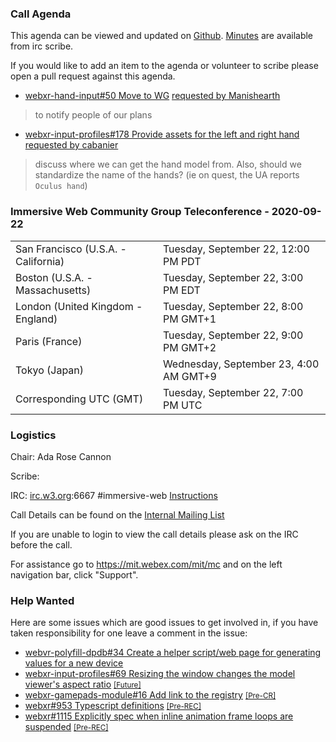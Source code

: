 ### Call Agenda

This agenda can be viewed and updated on [Github](https://github.com/immersive-web/administrivia/blob/main/meetings/cg/2020-09-22-Immersive_Web_Community_Group_Teleconference-agenda.md). [Minutes](https://www.w3.org/2020/09/22-immersive-web-minutes.html) are available from irc scribe.

If you would like to add an item to the agenda or volunteer to scribe please open a pull request against this agenda.

* [webxr-hand-input#50 Move to WG](https://github.com/immersive-web/webxr-hand-input/issues/50) [requested by Manishearth](https://github.com/immersive-web/webxr-hand-input/issues/50#issuecomment-695001047)
> to notify people of our plans

* [webxr-input-profiles#178 Provide assets for the left and right hand](https://github.com/immersive-web/webxr-input-profiles/issues/178) [requested by cabanier](https://github.com/immersive-web/webxr-input-profiles/issues/178#issuecomment-695088053)
> discuss where we can get the hand model from. Also, should we standardize the name of the hands? (ie on quest, the UA reports `Oculus hand`)

### Immersive Web Community Group Teleconference - 2020-09-22

<table>
<tr><td> San Francisco (U.S.A. - California) <td> Tuesday, September 22, 12:00 PM PDT
<tr><td> Boston (U.S.A. - Massachusetts) <td> Tuesday, September 22, 3:00 PM EDT
<tr><td> London (United Kingdom - England) <td> Tuesday, September 22, 8:00 PM GMT+1
<tr><td> Paris (France) <td> Tuesday, September 22, 9:00 PM GMT+2
<tr><td> Tokyo (Japan) <td> Wednesday, September 23, 4:00 AM GMT+9
<tr><td> Corresponding UTC (GMT) <td> Tuesday, September 22, 7:00 PM UTC
</table>

### Logistics

Chair: Ada Rose Cannon

Scribe:

IRC: [irc.w3.org](http://irc.w3.org/):6667 #immersive-web [Instructions](https://github.com/immersive-web/administrivia/blob/main/IRC.md)

Call Details can be found on the [Internal Mailing List](https://lists.w3.org/Archives/Member/internal-immersive-web/2019Feb/0002.html)

If you are unable to login to view the call details please ask on the IRC before the call.

For assistance go to https://mit.webex.com/mit/mc  and on the left navigation bar, click "Support".

### Help Wanted

Here are some issues which are good issues to get involved in, if you have taken responsibility for one leave a comment in the issue:

- [webvr-polyfill-dpdb#34 Create a helper script/web page for generating values for a new device](https://github.com/immersive-web/webvr-polyfill-dpdb/issues/34)
- [webxr-input-profiles#69 Resizing the window changes the model viewer's aspect ratio](https://github.com/immersive-web/webxr-input-profiles/issues/69) [<small>[Future]</small>](https://api.github.com/repos/immersive-web/webxr-input-profiles/milestones/4)
- [webxr-gamepads-module#16 Add link to the registry](https://github.com/immersive-web/webxr-gamepads-module/issues/16) [<small>[Pre-CR]</small>](https://api.github.com/repos/immersive-web/webxr-gamepads-module/milestones/1)
- [webxr#953 Typescript definitions](https://github.com/immersive-web/webxr/issues/953) [<small>[Pre-REC]</small>](https://api.github.com/repos/immersive-web/webxr/milestones/16)
- [webxr#1115 Explicitly spec when inline animation frame loops are suspended](https://github.com/immersive-web/webxr/issues/1115) [<small>[Pre-REC]</small>](https://api.github.com/repos/immersive-web/webxr/milestones/16)


              

